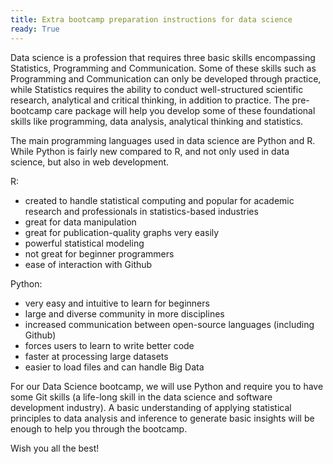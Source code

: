 ```yaml
---
title: Extra bootcamp preparation instructions for data science
ready: True
---
```


Data science is a profession that requires three basic skills encompassing Statistics, Programming and Communication. Some of these skills such as Programming and Communication can only be developed through practice, while Statistics requires the ability to conduct well-structured scientific research, analytical and critical thinking, in addition to practice. The pre-bootcamp care package will help you develop some of these foundational skills like programming, data analysis, analytical thinking and statistics.

The main programming languages used in data science are Python and R. While Python is fairly new compared to R, and not only used in data science, but also in web development. 

R:
- created to handle statistical computing and popular for academic research and professionals in statistics-based industries
- great for data manipulation
- great for publication-quality graphs very easily
- powerful statistical modeling
- not great for beginner programmers
- ease of interaction with Github

Python:
- very easy and intuitive to learn for beginners
- large and diverse community in more disciplines
- increased communication between open-source languages (including Github)
- forces users to learn to write better code
- faster at processing large datasets 
- easier to load files and can handle Big Data

For our Data Science bootcamp, we will use Python and require you to have some Git skills (a life-long skill in the data science and software development industry). A basic understanding of applying statistical principles to data analysis and inference to generate basic insights will be enough to help you through the bootcamp.

Wish you all the best!
